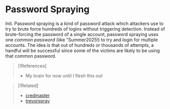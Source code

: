 
# Password Spraying
Init.
Password spraying is a kind of password attack which attackers use to try to brute force hundreds of logins without triggering detection. Instead of brute-forcing the password of a single account, password spraying uses one *common password* (like "Summer2025!) to try and login for multiple accounts. The idea is that out of hundreds or thousands of attempts, a handful will be successful since some of the victims are likely to be using that common password.

> [!References]
> - My brain for now until I flesh this out

> [!Related]
> - [credmaster](../recon/tools/credential-harvesting/credmaster.md)
> - [trevorspray](../recon/tools/credential-harvesting/trevorspray.md)
